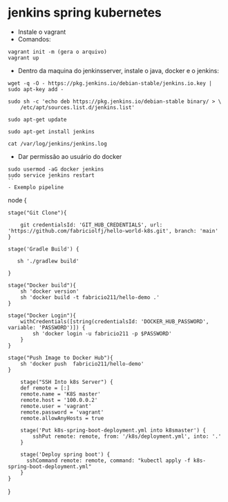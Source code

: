 # jenkins spring kubernetes
- Instale o vagrant
- Comandos:
```
vagrant init -m (gera o arquivo)
vagrant up
```
- Dentro da maquina do jenkinsserver, instale o java, docker e o jenkins:
```
wget -q -O - https://pkg.jenkins.io/debian-stable/jenkins.io.key | sudo apt-key add -

sudo sh -c 'echo deb https://pkg.jenkins.io/debian-stable binary/ > \
    /etc/apt/sources.list.d/jenkins.list'
    
sudo apt-get update

sudo apt-get install jenkins

cat /var/log/jenkins/jenkins.log
```
- Dar permissão ao usuário do docker
```
sudo usermod -aG docker jenkins 
sudo service jenkins restart
``
- Exemplo pipeline
```
node {
    
    stage("Git Clone"){

        git credentialsId: 'GIT_HUB_CREDENTIALS', url: 'https://github.com/fabriciolfj/hello-world-k8s.git', branch: 'main'
    }
    
    stage('Gradle Build') {

       sh './gradlew build'

    }
    
    stage("Docker build"){
        sh 'docker version'
        sh 'docker build -t fabricio211/hello-demo .'
    }
    
    stage("Docker Login"){
        withCredentials([string(credentialsId: 'DOCKER_HUB_PASSWORD', variable: 'PASSWORD')]) {
            sh 'docker login -u fabricio211 -p $PASSWORD'
        }
    }
    
    stage("Push Image to Docker Hub"){
        sh 'docker push  fabricio211/hello-demo'
    }
    
        stage("SSH Into k8s Server") {
        def remote = [:]
        remote.name = 'K8S master'
        remote.host = '100.0.0.2'
        remote.user = 'vagrant'
        remote.password = 'vagrant'
        remote.allowAnyHosts = true

        stage('Put k8s-spring-boot-deployment.yml into k8smaster') {
            sshPut remote: remote, from: '/k8s/deployment.yml', into: '.'
        }

        stage('Deploy spring boot') {
          sshCommand remote: remote, command: "kubectl apply -f k8s-spring-boot-deployment.yml"
        }
    }
}
```
